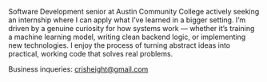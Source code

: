 Software Development senior at Austin Community College actively seeking an internship where I can apply what I’ve learned in a bigger setting. I’m driven by a genuine curiosity for how systems work — whether it’s training a machine learning model, writing clean backend logic, or implementing new technologies. I enjoy the process of turning abstract ideas into practical, working code that solves real problems.

Business inqueries: crisheight@gmail.com

<!---
Crisheight/Crisheight is a ✨ special ✨ repository because its `README.md` (this file) appears on your GitHub profile.
You can click the Preview link to take a look at your changes.
--->
